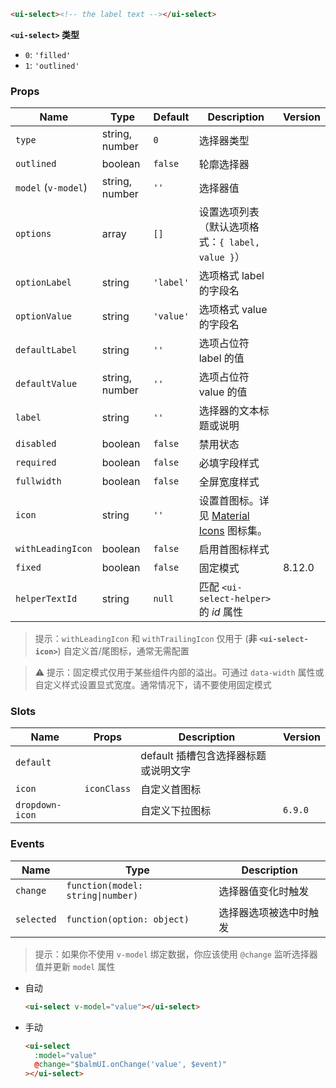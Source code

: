 ```html
<ui-select><!-- the label text --></ui-select>
```

**`<ui-select>` 类型**

- `0`: `'filled'`
- `1`: `'outlined'`

### Props

| Name                | Type           | Default   | Description                                          | Version |
| ------------------- | -------------- | --------- | ---------------------------------------------------- | ------- |
| `type`              | string, number | `0`       | 选择器类型                                           |         |
| `outlined`          | boolean        | `false`   | 轮廓选择器                                           |         |
| `model` (`v-model`) | string, number | `''`      | 选择器值                                             |         |
| `options`           | array          | `[]`      | 设置选项列表（默认选项格式：`{ label, value }`）     |         |
| `optionLabel`       | string         | `'label'` | 选项格式 label 的字段名                              |         |
| `optionValue`       | string         | `'value'` | 选项格式 value 的字段名                              |         |
| `defaultLabel`      | string         | `''`      | 选项占位符 label 的值                                |         |
| `defaultValue`      | string, number | `''`      | 选项占位符 value 的值                                |         |
| `label`             | string         | `''`      | 选择器的文本标题或说明                               |         |
| `disabled`          | boolean        | `false`   | 禁用状态                                             |         |
| `required`          | boolean        | `false`   | 必填字段样式                                         |         |
| `fullwidth`         | boolean        | `false`   | 全屏宽度样式                                         |         |
| `icon`              | string         | `''`      | 设置首图标。详见 [Material Icons](/#/icons) 图标集。 |         |
| `withLeadingIcon`   | boolean        | `false`   | 启用首图标样式                                       |         |
| `fixed`             | boolean        | `false`   | 固定模式                                             | 8.12.0  |
| `helperTextId`      | string         | `null`    | 匹配 `<ui-select-helper>` 的 _id_ 属性               |         |

> 提示：`withLeadingIcon` 和 `withTrailingIcon` 仅用于 (**非 `<ui-select-icon>`**) 自定义首/尾图标，通常无需配置

> ⚠️ 提示：固定模式仅用于某些组件内部的溢出。可通过 `data-width` 属性或自定义样式设置显式宽度。通常情况下，请不要使用固定模式

### Slots

| Name            | Props       | Description                          | Version |
| --------------- | ----------- | ------------------------------------ | ------- |
| `default`       |             | default 插槽包含选择器标题或说明文字 |         |
| `icon`          | `iconClass` | 自定义首图标                         |         |
| `dropdown-icon` |             | 自定义下拉图标                       | `6.9.0` |

### Events

| Name       | Type                              | Description            |
| ---------- | --------------------------------- | ---------------------- |
| `change`   | `function(model: string\|number)` | 选择器值变化时触发     |
| `selected` | `function(option: object)`        | 选择器选项被选中时触发 |

> 提示：如果你不使用 `v-model` 绑定数据，你应该使用 `@change` 监听选择器值并更新 `model` 属性

- 自动

  ```html
  <ui-select v-model="value"></ui-select>
  ```

- 手动

  ```html
  <ui-select
    :model="value"
    @change="$balmUI.onChange('value', $event)"
  ></ui-select>
  ```

